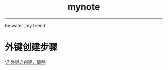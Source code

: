 # <center>mynote</center>
---
be water ,my friend
# 外键创建步骤
[记·外键之创建、删除](https://6ziliuliu.github.io/whatwhyhow.github.io/mysql)
